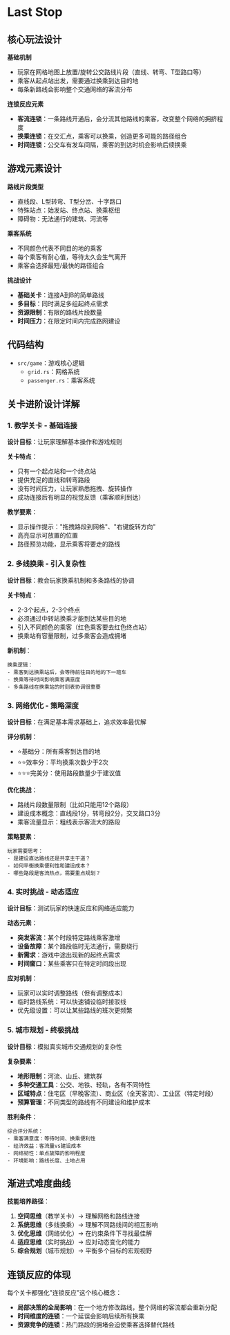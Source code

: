 # Last Stop

## 核心玩法设计

**基础机制**

-   玩家在网格地图上放置/旋转公交路线片段（直线、转弯、T型路口等）
-   乘客从起点站出发，需要通过换乘到达目的地
-   每条新路线会影响整个交通网络的客流分布

**连锁反应元素**

-   **客流连锁**：一条路线开通后，会分流其他路线的乘客，改变整个网络的拥挤程度
-   **换乘连锁**：在交汇点，乘客可以换乘，创造更多可能的路径组合
-   **时间连锁**：公交车有发车间隔，乘客的到达时机会影响后续换乘

## 游戏元素设计

**路线片段类型**

-   直线段、L型转弯、T型分岔、十字路口
-   特殊站点：始发站、终点站、换乘枢纽
-   障碍物：无法通行的建筑、河流等

**乘客系统**

-   不同颜色代表不同目的地的乘客
-   每个乘客有耐心值，等待太久会生气离开
-   乘客会选择最短/最快的路径组合

**挑战设计**

-   **基础关卡**：连接A到B的简单路线
-   **多目标**：同时满足多组起终点需求
-   **资源限制**：有限的路线片段数量
-   **时间压力**：在限定时间内完成路网建设


## 代码结构

-   `src/game`：游戏核心逻辑
    -   `grid.rs`：网格系统
    -   `passenger.rs`：乘客系统

## 关卡进阶设计详解

### 1\. 教学关卡 - 基础连接

**设计目标**：让玩家理解基本操作和游戏规则

**关卡特点**：

-   只有一个起点站和一个终点站
-   提供充足的直线和转弯路段
-   没有时间压力，让玩家熟悉拖拽、旋转操作
-   成功连接后有明显的视觉反馈（乘客顺利到达）

**教学要素**：

-   显示操作提示："拖拽路段到网格"、"右键旋转方向"
-   高亮显示可放置的位置
-   路径预览功能，显示乘客将要走的路线

### 2\. 多线换乘 - 引入复杂性

**设计目标**：教会玩家换乘机制和多条路线的协调

**关卡特点**：

-   2-3个起点，2-3个终点
-   必须通过中转站换乘才能到达某些目的地
-   引入不同颜色的乘客（红色乘客要去红色终点站）
-   换乘站有容量限制，过多乘客会造成拥堵

**新机制**：

    换乘逻辑：
    - 乘客到达换乘站后，会等待前往目的地的下一班车
    - 换乘等待时间影响乘客满意度
    - 多条路线在换乘站的时刻表协调很重要

### 3\. 网络优化 - 策略深度

**设计目标**：在满足基本需求基础上，追求效率最优解

**评分机制**：

-   ⭐基础分：所有乘客到达目的地
-   ⭐⭐效率分：平均换乘次数少于2次
-   ⭐⭐⭐完美分：使用路段数量少于建议值

**优化挑战**：

-   路线片段数量限制（比如只能用12个路段）
-   建设成本概念：直线段1分，转弯段2分，交叉路口3分
-   乘客流量显示：粗线表示客流大的路段

**策略要素**：

    玩家需要思考：
    - 是建设直达路线还是共享主干道？
    - 如何平衡换乘便利性和建设成本？
    - 哪些路段是客流热点，需要重点规划？

### 4\. 实时挑战 - 动态适应

**设计目标**：测试玩家的快速反应和网络适应能力

**动态元素**：

-   **突发客流**：某个时段特定路线乘客激增
-   **设备故障**：某个路段临时无法通行，需要绕行
-   **新需求**：游戏中途出现新的起终点需求
-   **时间窗口**：某些乘客只在特定时间段出现

**应对机制**：

-   玩家可以实时调整路线（但有调整成本）
-   临时路线系统：可以快速铺设临时接驳线
-   优先级设置：可以让某些路线的班次更频繁

### 5\. 城市规划 - 终极挑战

**设计目标**：模拟真实城市交通规划的复杂性

**复杂要素**：

-   **地形限制**：河流、山丘、建筑群
-   **多种交通工具**：公交、地铁、轻轨，各有不同特性
-   **区域特点**：住宅区（早晚客流）、商业区（全天客流）、工业区（特定时段）
-   **预算管理**：不同类型的路线有不同建设和维护成本

**胜利条件**：

    综合评分系统：
    - 乘客满意度：等待时间、换乘便利性
    - 经济效益：客流量vs建设成本
    - 网络韧性：单点故障的影响程度
    - 环境影响：路线长度、土地占用

## 渐进式难度曲线

**技能培养路径**：

1.  **空间思维**（教学关卡）→ 理解网格和路线连接
2.  **系统思维**（多线换乘）→ 理解不同路线间的相互影响
3.  **优化思维**（网络优化）→ 在约束条件下寻找最佳解
4.  **适应思维**（实时挑战）→ 应对动态变化的能力
5.  **综合规划**（城市规划）→ 平衡多个目标的宏观视野

## 连锁反应的体现

每个关卡都强化"连锁反应"这个核心概念：

-   **局部决策的全局影响**：在一个地方修改路线，整个网络的客流都会重新分配
-   **时间维度的连锁**：一个延误会影响后续所有换乘
-   **资源竞争的连锁**：热门路段的拥堵会迫使乘客选择替代路线


